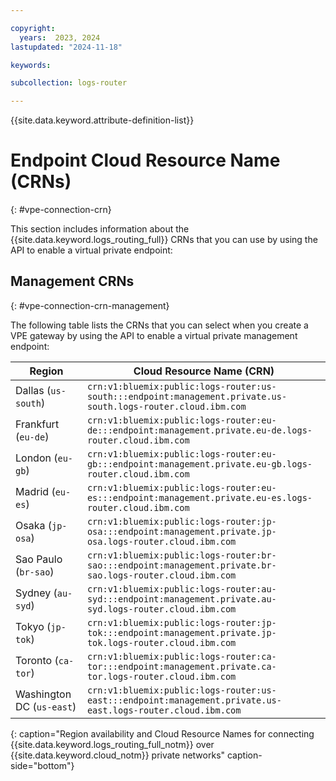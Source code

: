```yaml
---

copyright:
  years:  2023, 2024
lastupdated: "2024-11-18"

keywords:

subcollection: logs-router

---
```


{{site.data.keyword.attribute-definition-list}}


# Endpoint Cloud Resource Name (CRNs)
{: #vpe-connection-crn}

This section includes information about the {{site.data.keyword.logs_routing_full}} CRNs that you can use by using the API to enable a virtual private endpoint:

## Management CRNs
{: #vpe-connection-crn-management}

The following table lists the CRNs that you can select when you create a VPE gateway by using the API to enable a virtual private management endpoint:

| Region | Cloud Resource Name (CRN) |
|-----------------|-----------------|
| Dallas (`us-south`) | `crn:v1:bluemix:public:logs-router:us-south:::endpoint:management.private.us-south.logs-router.cloud.ibm.com` |
| Frankfurt (`eu-de`) | `crn:v1:bluemix:public:logs-router:eu-de:::endpoint:management.private.eu-de.logs-router.cloud.ibm.com` |
| London (`eu-gb`) | `crn:v1:bluemix:public:logs-router:eu-gb:::endpoint:management.private.eu-gb.logs-router.cloud.ibm.com` |
| Madrid (`eu-es`) | `crn:v1:bluemix:public:logs-router:eu-es:::endpoint:management.private.eu-es.logs-router.cloud.ibm.com` |
| Osaka (`jp-osa`) | `crn:v1:bluemix:public:logs-router:jp-osa:::endpoint:management.private.jp-osa.logs-router.cloud.ibm.com` |
| Sao Paulo (`br-sao`) | `crn:v1:bluemix:public:logs-router:br-sao:::endpoint:management.private.br-sao.logs-router.cloud.ibm.com` |
| Sydney (`au-syd`) | `crn:v1:bluemix:public:logs-router:au-syd:::endpoint:management.private.au-syd.logs-router.cloud.ibm.com` |
| Tokyo (`jp-tok`) | `crn:v1:bluemix:public:logs-router:jp-tok:::endpoint:management.private.jp-tok.logs-router.cloud.ibm.com` |
| Toronto (`ca-tor`) | `crn:v1:bluemix:public:logs-router:ca-tor:::endpoint:management.private.ca-tor.logs-router.cloud.ibm.com` |
| Washington DC (`us-east`) | `crn:v1:bluemix:public:logs-router:us-east:::endpoint:management.private.us-east.logs-router.cloud.ibm.com` |
{: caption="Region availability and Cloud Resource Names for connecting {{site.data.keyword.logs_routing_full_notm}} over {{site.data.keyword.cloud_notm}} private networks" caption-side="bottom"}
